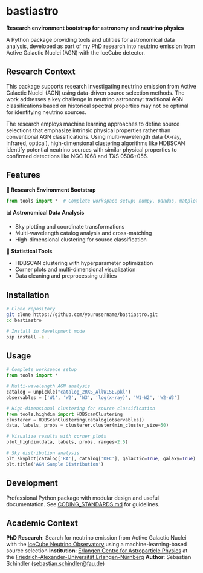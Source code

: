 # bastiastro

**Research environment bootstrap for astronomy and neutrino physics**

A Python package providing tools and utilities for astronomical data analysis, developed as part of my PhD research into neutrino emission from Active Galactic Nuclei (AGN) with the IceCube detector.

## Research Context

This package supports research investigating neutrino emission from Active Galactic Nuclei (AGN) using data-driven source selection methods. The work addresses a key challenge in neutrino astronomy: traditional AGN classifications based on historical spectral properties may not be optimal for identifying neutrino sources.

The research employs machine learning approaches to define source selections that emphasize intrinsic physical properties rather than conventional AGN classifications. Using multi-wavelength data (X-ray, infrared, optical), high-dimensional clustering algorithms like HDBSCAN identify potential neutrino sources with similar physical properties to confirmed detections like NGC 1068 and TXS 0506+056.

## Features

**🚀 Research Environment Bootstrap**
```python
from tools import *  # Complete workspace setup: numpy, pandas, matplotlib + custom tools
```

**📊 Astronomical Data Analysis**
- Sky plotting and coordinate transformations
- Multi-wavelength catalog analysis and cross-matching
- High-dimensional clustering for source classification

**🔬 Statistical Tools**
- HDBSCAN clustering with hyperparameter optimization
- Corner plots and multi-dimensional visualization
- Data cleaning and preprocessing utilities

## Installation

```bash
# Clone repository
git clone https://github.com/yourusername/bastiastro.git
cd bastiastro

# Install in development mode
pip install -e .
```

## Usage

```python
# Complete workspace setup
from tools import *

# Multi-wavelength AGN analysis
catalog = unpickle("catalog_2RXS_AllWISE.pkl")
observables = ['W1', 'W2', 'W3', 'log(x-ray)', 'W1-W2', 'W2-W3']

# High-dimensional clustering for source classification
from tools.highdim import HDBScanClustering
clusterer = HDBScanClustering(catalog[observables])
data, labels, probs = clusterer.cluster(min_cluster_size=50)

# Visualize results with corner plots
plot_highdim(data, labels, probs, ranges=2.5)

# Sky distribution analysis
plt_skyplot(catalog['RA'], catalog['DEC'], galactic=True, galaxy=True)
plt.title('AGN Sample Distribution')
```

## Development

Professional Python package with modular design and useful documentation. See [CODING_STANDARDS.md](CODING_STANDARDS.md) for guidelines.

## Academic Context

**PhD Research**: Search for neutrino emission from Active Galactic Nuclei with the [IceCube Neutrino Observatory](https://github.com/icecube) using a machine-learning-based source selection
**Institution**: [Erlangen Centre for Astroparticle Physics](https://ecap.nat.fau.de/) at the [Friedrich-Alexander-Universität Erlangen-Nürnberg](https://www.fau.eu/)
**Author**: Sebastian Schindler (sebastian.schindler@fau.de)
